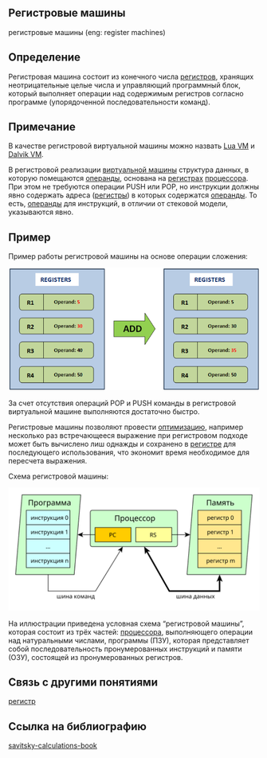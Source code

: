 ## Регистровые машины
регистровые машины (eng: register machines) 

## Определение
Регистровая машина состоит из конечного числа [регистров](register.md), хранящих неотрицательные целые числа и управляющий программный блок, который выполняет операции над содержимым регистров согласно программе (упорядоченной последовательности команд).
## Примечание
В качестве регистровой виртуальной машины можно назвать [Lua VM](liaVM.md) 
и [Dalvik VM](dalvik.md).

В регистровой реализации [виртуальной машины](virtual_machines_1.md) структура данных, в которую помещаются [операнды](operand.md), основана на [регистрах](register.md) [процессора](processor.md). При этом не требуются операции PUSH или POP, но инструкции должны явно содержать адреса ([регистры](register.md)) в которых содержатся [операнды](operand.md). То есть, [операнды](operand.md) для инструкций, в отличии от стековой модели, указываются явно. 

## Пример
Пример работы регистровой машины на основе операции сложения:

![register_add](../images/registeradd.png)

За счет отсутствия операций POP и PUSH команды в регистровой виртуальной машине выполняются достаточно быстро.

Регистровые машины позволяют провести [оптимизацию](code_optimization.md), например несколько раз встречающееся выражение при регистровом подходе может быть вычислено лиш однажды и сохранено в [регистре](register.md) для последующего использования, что экономит время необходимое для пересчета выражения.

Схема регистровой машины:

![register machine](../images/register_machine.svg)

На иллюстрации приведена условная схема “регистровой машины”, которая состоит из трёх частей: [процессора](processor.md), выполняющего операции над натуральными числами, программы (ПЗУ), которая представляет собой последовательность пронумерованных инструкций и памяти (ОЗУ), состоящей из пронумерованных регистров.

## Cвязь с другими понятиями 
[регистр](register.md)
## Cсылка на библиографию
[savitsky-calculations-book](../bibliography/savitsky-calculations-book.md)
